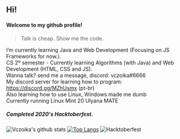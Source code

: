 ## Hi!  
#### Welcome to my github profile! 

> Talk is cheap. Show me the code.

I’m currently learning Java and Web Development (Focusing on JS Frameworks for now.).  
CS 2º semester - Currently learning Algorithms (with Java) and Web Development (HTML, CSS and JS).  
Wanna talk? send me a message, discord: vczoika#6666  
My discord server for learning how to program: https://discord.gg/MZhUsmx (pt-br)  
Also learning how to use Linux, Windows made me dumb  
Currently running Linux Mint 20 Ulyana MATE 

##### Completed 2020's Hacktoberfest.  
  
  
![Vczoika's github stats](https://github-readme-stats.vercel.app/api?username=vczoika&show_icons=false)
[![Top Langs](https://github-readme-stats.vercel.app/api/top-langs/?username=vczoika&layout=compact)](https://github.com/vczoika/github-readme-stats)
![Hacktoberfest](https://cdn.discordapp.com/attachments/594033079123705866/767579090055462922/unknown.png)



